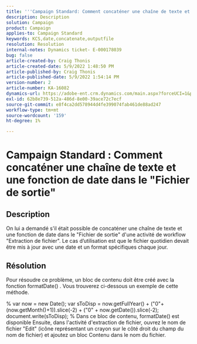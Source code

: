 ```yaml
---
title: '''Campaign Standard: Comment concaténer une chaîne de texte et une fonction de date dans le "Fichier de sortie"'
description: Description
solution: Campaign
product: Campaign
applies-to: Campaign Standard
keywords: KCS,date,concatenate,outputfile
resolution: Resolution
internal-notes: Dynamics ticket- E-000178039
bug: false
article-created-by: Craig Thonis
article-created-date: 5/9/2022 1:48:50 PM
article-published-by: Craig Thonis
article-published-date: 5/9/2022 1:54:14 PM
version-number: 2
article-number: KA-16082
dynamics-url: https://adobe-ent.crm.dynamics.com/main.aspx?forceUCI=1&pagetype=entityrecord&etn=knowledgearticle&id=abd60abc-9ecf-ec11-a7b5-00224809c196
exl-id: 62b8e739-512a-486d-8e00-39ace72c7ecf
source-git-commit: e8f4ca2dd578944d4fe399074fab461de88ad247
workflow-type: tm+mt
source-wordcount: '159'
ht-degree: 1%

---
```


# Campaign Standard : Comment concaténer une chaîne de texte et une fonction de date dans le &quot;Fichier de sortie&quot;

## Description


On lui a demandé s&#39;il était possible de concaténer une chaîne de texte et une fonction de date dans le &quot;Fichier de sortie&quot; d&#39;une activité de workflow &quot;Extraction de fichier&quot;. Le cas d’utilisation est que le fichier quotidien devait être mis à jour avec une date et un format spécifiques chaque jour.


## Résolution


Pour résoudre ce problème, un bloc de contenu doit être créé avec la fonction formatDate() . Vous trouverez ci-dessous un exemple de cette méthode.

% var now = new Date(); var sToDisp = now.getFullYear() + (&quot;0&quot;+(now.getMonth()+1)).slice(-2) + (&quot;0&quot; + now.getDate()).slice(-2); document.write(sToDisp); % Dans ce bloc de contenu, formatDate() est disponible Ensuite, dans l&#39;activité d&#39;extraction de fichier, ouvrez le nom de fichier &quot;Edit&quot; (icône représentant un crayon sur le côté droit du champ du nom de fichier) et ajoutez un bloc Contenu dans le nom du fichier.
